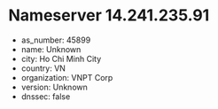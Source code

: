 # Nameserver 14.241.235.91

* as_number: 45899
* name: Unknown
* city: Ho Chi Minh City
* country: VN
* organization: VNPT Corp
* version: Unknown
* dnssec: false

